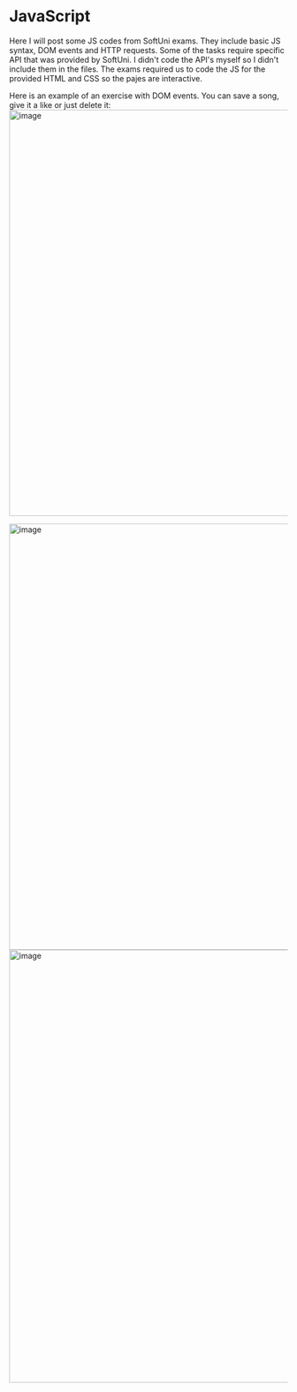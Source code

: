 # JavaScript
Here I will post some JS codes from SoftUni exams. They include basic JS syntax, DOM events and HTTP requests. Some of the tasks require specific API that was provided by SoftUni. I didn't code the API's myself so I didn't include them in the files. The exams required us to code the JS for the provided HTML and CSS so the pajes are interactive. 

Here is an example of an exercise with DOM events. You can save a song, give it a like or just delete it:
<img width="734" alt="image" src="https://user-images.githubusercontent.com/106106321/230152795-c988aa1e-c7c4-46bc-be6a-d76f8c7df7f8.png">

<img width="770" alt="image" src="https://user-images.githubusercontent.com/106106321/230153154-f27116c0-bca3-4f41-9d54-c2c8374f83bb.png">

<img width="782" alt="image" src="https://user-images.githubusercontent.com/106106321/230153678-80b3173f-1cbd-45b5-ab62-7792d57a65ef.png">


